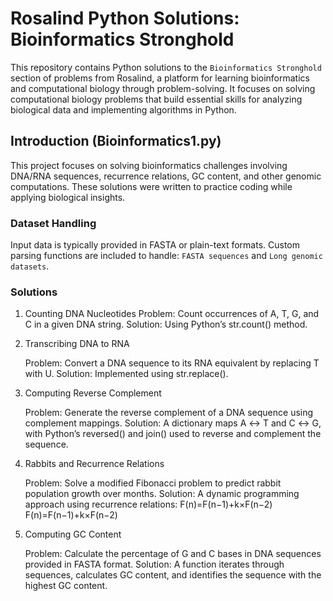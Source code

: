 # Rosalind Python Solutions: Bioinformatics Stronghold

This repository contains Python solutions to the `Bioinformatics Stronghold` section of problems from Rosalind, a platform for learning bioinformatics and computational biology through problem-solving. It focuses on solving computational biology problems that build essential skills for analyzing biological data and implementing algorithms in Python.

## Introduction (Bioinformatics1.py)
This project focuses on solving bioinformatics challenges involving DNA/RNA sequences, recurrence relations, GC content, and other genomic computations. These solutions were written to practice coding while applying biological insights.

### Dataset Handling

Input data is typically provided in FASTA or plain-text formats. Custom parsing functions are included to handle: `FASTA sequences` and `Long genomic datasets`.

### Solutions

1. Counting DNA Nucleotides
Problem: Count occurrences of A, T, G, and C in a given DNA string.
Solution: Using Python’s str.count() method.

2. Transcribing DNA to RNA

    Problem: Convert a DNA sequence to its RNA equivalent by replacing T with U.
    Solution: Implemented using str.replace().

3. Computing Reverse Complement

    Problem: Generate the reverse complement of a DNA sequence using complement mappings.
    Solution: A dictionary maps A ↔ T and C ↔ G, with Python’s reversed() and join() used to reverse and complement the sequence.

4. Rabbits and Recurrence Relations

    Problem: Solve a modified Fibonacci problem to predict rabbit population growth over months.
    Solution: A dynamic programming approach using recurrence relations:
    F(n)=F(n−1)+k×F(n−2)
    F(n)=F(n−1)+k×F(n−2)

5. Computing GC Content

    Problem: Calculate the percentage of G and C bases in DNA sequences provided in FASTA format.
    Solution: A function iterates through sequences, calculates GC content, and identifies the sequence with the highest GC content.
